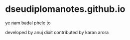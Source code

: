 # dseudiplomanotes.github.io
ye nam badal phele to 

developed by anuj dixit 
contributed by karan arora
